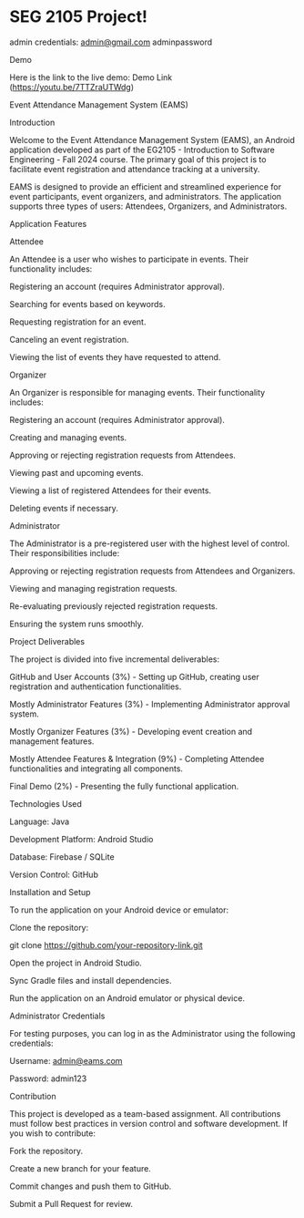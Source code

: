 # SEG 2105 Project!
admin credentials: admin@gmail.com adminpassword

Demo

Here is the link to the live demo:
Demo Link (https://youtu.be/7TTZraUTWdg)


Event Attendance Management System (EAMS)

Introduction

Welcome to the Event Attendance Management System (EAMS), an Android application developed as part of the EG2105 - Introduction to Software Engineering - Fall 2024 course. The primary goal of this project is to facilitate event registration and attendance tracking at a university.

EAMS is designed to provide an efficient and streamlined experience for event participants, event organizers, and administrators. The application supports three types of users: Attendees, Organizers, and Administrators.

Application Features

Attendee

An Attendee is a user who wishes to participate in events. Their functionality includes:

Registering an account (requires Administrator approval).

Searching for events based on keywords.

Requesting registration for an event.

Canceling an event registration.

Viewing the list of events they have requested to attend.

Organizer

An Organizer is responsible for managing events. Their functionality includes:

Registering an account (requires Administrator approval).

Creating and managing events.

Approving or rejecting registration requests from Attendees.

Viewing past and upcoming events.

Viewing a list of registered Attendees for their events.

Deleting events if necessary.

Administrator

The Administrator is a pre-registered user with the highest level of control. Their responsibilities include:

Approving or rejecting registration requests from Attendees and Organizers.

Viewing and managing registration requests.

Re-evaluating previously rejected registration requests.

Ensuring the system runs smoothly.

Project Deliverables

The project is divided into five incremental deliverables:

GitHub and User Accounts (3%) - Setting up GitHub, creating user registration and authentication functionalities.

Mostly Administrator Features (3%) - Implementing Administrator approval system.

Mostly Organizer Features (3%) - Developing event creation and management features.

Mostly Attendee Features & Integration (9%) - Completing Attendee functionalities and integrating all components.

Final Demo (2%) - Presenting the fully functional application.

Technologies Used

Language: Java

Development Platform: Android Studio

Database: Firebase / SQLite

Version Control: GitHub

Installation and Setup

To run the application on your Android device or emulator:

Clone the repository:

git clone https://github.com/your-repository-link.git

Open the project in Android Studio.

Sync Gradle files and install dependencies.

Run the application on an Android emulator or physical device.

Administrator Credentials

For testing purposes, you can log in as the Administrator using the following credentials:

Username: admin@eams.com

Password: admin123


Contribution

This project is developed as a team-based assignment. All contributions must follow best practices in version control and software development. If you wish to contribute:

Fork the repository.

Create a new branch for your feature.

Commit changes and push them to GitHub.

Submit a Pull Request for review.
